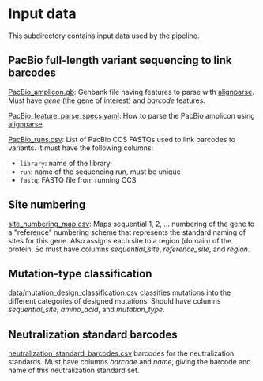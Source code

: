 # Input data
This subdirectory contains input data used by the pipeline.

## PacBio full-length variant sequencing to link barcodes

[PacBio_amplicon.gb](PacBio_amplicon.gb): Genbank file having features to parse with [alignparse](https://jbloomlab.github.io/alignparse/). Must have *gene* (the gene of interest) and *barcode* features.

[PacBio_feature_parse_specs.yaml](PacBio_feature_parse_specs.yaml): How to parse the PacBio amplicon using [alignparse](https://jbloomlab.github.io/alignparse/).

[PacBio_runs.csv](PacBio_runs.csv): List of PacBio CCS FASTQs used to link barcodes to variants.
It must have the following columns:

 - `library`: name of the library
 - `run`: name of the sequencing run, must be unique
 - `fastq`: FASTQ file from running CCS

## Site numbering
[site_numbering_map.csv](site_numbering_map.csv): Maps sequential 1, 2, ... numbering of the gene to a "reference" numbering scheme that represents the standard naming of sites for this gene.
Also assigns each site to a region (domain) of the protein.
So must have columns *sequential_site*, *reference_site*, and *region*.

## Mutation-type classification
[data/mutation_design_classification.csv](data/mutation_design_classification.csv) classifies mutations into the different categories of designed mutations.
Should have columns *sequential_site*, *amino_acid*, and *mutation_type*.

## Neutralization standard barcodes
[neutralization_standard_barcodes.csv](neutralization_standard_barcodes.csv) barcodes for the neutralization standards.
Must have columns *barcode* and *name*, giving the barcode and name of this neutralization standard set.
